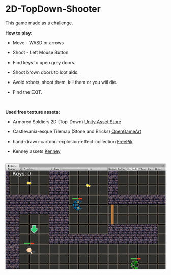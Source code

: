 # 2D-TopDown-Shooter
This game made as a challenge.

**How to play:**
- Move - WASD or arrows
- Shoot - Left Mouse Button

- Find keys to open grey doors.
- Shoot brown doors to loot aids.
- Avoid robots, shoot them, kill them or you wiil die.
- Find the EXIT.
<br>

**Used free texture assets:**

- Armored Soldiers 2D (Top-Down) [Unity Asset Store](
https://assetstore.unity.com/packages/2d/characters/armored-soldiers-2d-top-down-133669)

- Castlevania-esque Tilemap (Stone and Bricks) [OpenGameArt](https://opengameart.org/content/castlevania-esque-tilemap-stone-and-bricks)

- hand-drawn-cartoon-explosion-effect-collection  [FreePik](https://www.freepik.com/free-vector/hand-drawn-cartoon-explosion-effect-collection_4798939.htm#position=17)

- Kenney assets  [Kenney](https://www.kenney.nl/assets)
<br>

<div align="left"><img src="screenshot.jpg"/></div>
